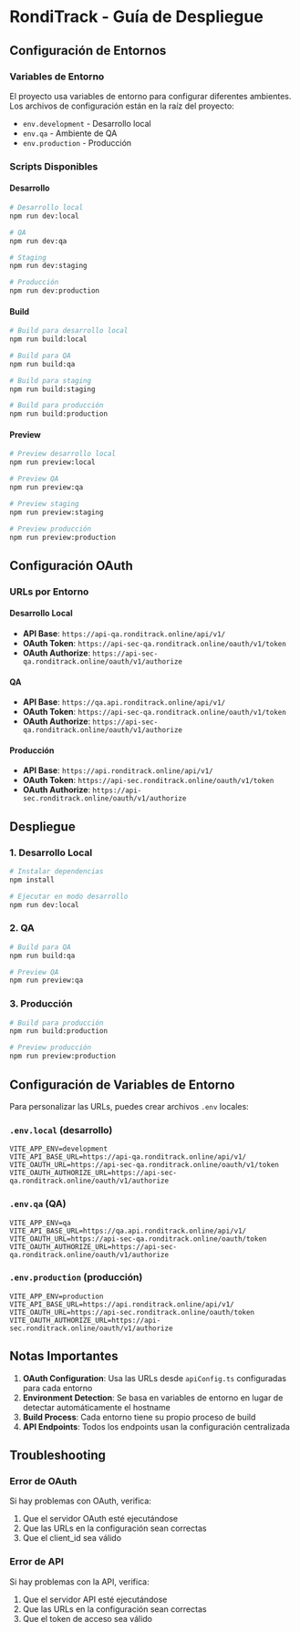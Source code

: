 # RondiTrack - Guía de Despliegue

## Configuración de Entornos

### Variables de Entorno

El proyecto usa variables de entorno para configurar diferentes ambientes. Los archivos de configuración están en la raíz del proyecto:

- `env.development` - Desarrollo local
- `env.qa` - Ambiente de QA
- `env.production` - Producción

### Scripts Disponibles

#### Desarrollo
```bash
# Desarrollo local
npm run dev:local

# QA
npm run dev:qa

# Staging
npm run dev:staging

# Producción
npm run dev:production
```

#### Build
```bash
# Build para desarrollo local
npm run build:local

# Build para QA
npm run build:qa

# Build para staging
npm run build:staging

# Build para producción
npm run build:production
```

#### Preview
```bash
# Preview desarrollo local
npm run preview:local

# Preview QA
npm run preview:qa

# Preview staging
npm run preview:staging

# Preview producción
npm run preview:production
```

## Configuración OAuth

### URLs por Entorno

#### Desarrollo Local
- **API Base**: `https://api-qa.ronditrack.online/api/v1/`
- **OAuth Token**: `https://api-sec-qa.ronditrack.online/oauth/v1/token`
- **OAuth Authorize**: `https://api-sec-qa.ronditrack.online/oauth/v1/authorize`

#### QA
- **API Base**: `https://qa.api.ronditrack.online/api/v1/`
- **OAuth Token**: `https://api-sec-qa.ronditrack.online/oauth/v1/token`
- **OAuth Authorize**: `https://api-sec-qa.ronditrack.online/oauth/v1/authorize`

#### Producción
- **API Base**: `https://api.ronditrack.online/api/v1/`
- **OAuth Token**: `https://api-sec.ronditrack.online/oauth/v1/token`
- **OAuth Authorize**: `https://api-sec.ronditrack.online/oauth/v1/authorize`

## Despliegue

### 1. Desarrollo Local
```bash
# Instalar dependencias
npm install

# Ejecutar en modo desarrollo
npm run dev:local
```

### 2. QA
```bash
# Build para QA
npm run build:qa

# Preview QA
npm run preview:qa
```

### 3. Producción
```bash
# Build para producción
npm run build:production

# Preview producción
npm run preview:production
```

## Configuración de Variables de Entorno

Para personalizar las URLs, puedes crear archivos `.env` locales:

### `.env.local` (desarrollo)
```env
VITE_APP_ENV=development
VITE_API_BASE_URL=https://api-qa.ronditrack.online/api/v1/
VITE_OAUTH_URL=https://api-sec-qa.ronditrack.online/oauth/v1/token
VITE_OAUTH_AUTHORIZE_URL=https://api-sec-qa.ronditrack.online/oauth/v1/authorize
```

### `.env.qa` (QA)
```env
VITE_APP_ENV=qa
VITE_API_BASE_URL=https://qa.api.ronditrack.online/api/v1/
VITE_OAUTH_URL=https://api-sec-qa.ronditrack.online/oauth/token
VITE_OAUTH_AUTHORIZE_URL=https://api-sec-qa.ronditrack.online/oauth/v1/authorize
```

### `.env.production` (producción)
```env
VITE_APP_ENV=production
VITE_API_BASE_URL=https://api.ronditrack.online/api/v1/
VITE_OAUTH_URL=https://api-sec.ronditrack.online/oauth/token
VITE_OAUTH_AUTHORIZE_URL=https://api-sec.ronditrack.online/oauth/v1/authorize
```

## Notas Importantes

1. **OAuth Configuration**: Usa las URLs desde `apiConfig.ts` configuradas para cada entorno
2. **Environment Detection**: Se basa en variables de entorno en lugar de detectar automáticamente el hostname
3. **Build Process**: Cada entorno tiene su propio proceso de build
4. **API Endpoints**: Todos los endpoints usan la configuración centralizada

## Troubleshooting

### Error de OAuth
Si hay problemas con OAuth, verifica:
1. Que el servidor OAuth esté ejecutándose
2. Que las URLs en la configuración sean correctas
3. Que el client_id sea válido

### Error de API
Si hay problemas con la API, verifica:
1. Que el servidor API esté ejecutándose
2. Que las URLs en la configuración sean correctas
3. Que el token de acceso sea válido 